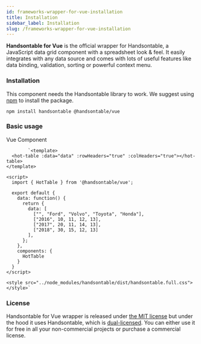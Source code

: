 ```yaml
---
id: frameworks-wrapper-for-vue-installation
title: Installation
sidebar_label: Installation
slug: /frameworks-wrapper-for-vue-installation
---
```


**Handsontable for Vue** is the official wrapper for Handsontable, a JavaScript data grid component with a spreadsheet look & feel. It easily integrates with any data source and comes with lots of useful features like data binding, validation, sorting or powerful context menu.

### Installation

This component needs the Handsontable library to work. We suggest using [npm](https://www.npmjs.com/package/@handsontable/vue) to install the package.

    npm install handsontable @handsontable/vue

### Basic usage

Vue Component

```
        `<template>
  <hot-table :data="data" :rowHeaders="true" :colHeaders="true"></hot-table>
</template>

<script>
  import { HotTable } from '@handsontable/vue';

  export default {
    data: function() {
      return {
        data: [
          ["", "Ford", "Volvo", "Toyota", "Honda"],
          ["2016", 10, 11, 12, 13],
          ["2017", 20, 11, 14, 13],
          ["2018", 30, 15, 12, 13]
        ],
      };
    },
    components: {
      HotTable
    }
  }
</script>

<style src="../node_modules/handsontable/dist/handsontable.full.css"></style>`
```  

### License

Handsontable for Vue wrapper is released under [the MIT license](https://github.com/handsontable/vue-handsontable-official/blob/master/LICENSE) but under the hood it uses Handsontable, which is [dual-licensed](https://handsontable.com/docs/8.2.0/tutorial-licensing.html). You can either use it for free in all your non-commercial projects or purchase a commercial license.

